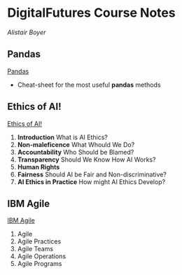 # DigitalFutures Course Notes
_Alistair Boyer_


## Pandas
<a href="Pandas.md">Pandas</a>
- Cheat-sheet for the most useful __pandas__ methods



## Ethics of AI!
<a href="Ethics_of_AI.md">Ethics of AI!</a>

1. __Introduction__ What is AI Ethics?
1. __Non-maleficence__ What Whould We Do?
1. __Accountability__ Who Should be Blamed?
1. __Transparency__ Should We Know How AI Works?
1. __Human Rights__
1. __Fairness__ Should AI be Fair and Non-discriminative?
1. __AI Ethics in Practice__ How might AI Ethics Develop?


## IBM Agile
<a href="IBM_Agile.md">IBM Agile</a>

1. Agile
1. Agile Practices
1. Agile Teams
1. Agile Operations
1. Agile Programs